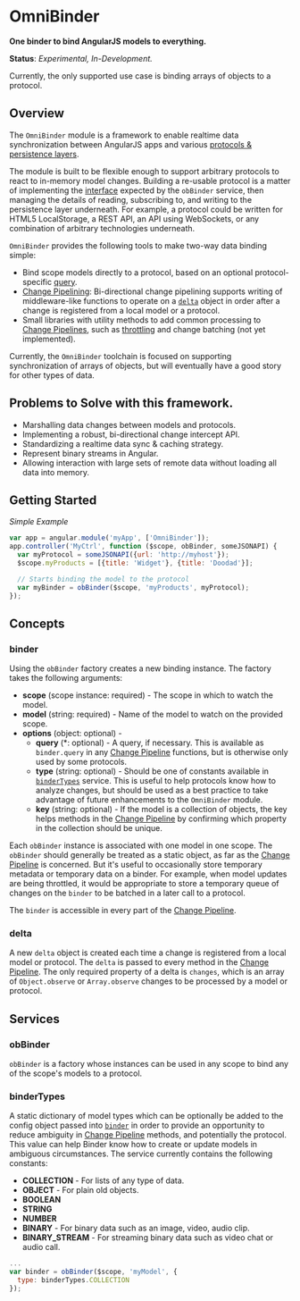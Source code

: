 # OmniBinder

__One binder to bind AngularJS models to everything.__

__Status__: _Experimental, In-Development._

Currently, the only supported use case is binding arrays of objects to a protocol.

<a id="overview"></a>

## Overview

The `OmniBinder` module is a framework to enable realtime data synchronization between AngularJS apps and various [protocols & persistence layers](docs/protocol.md#protocol).

The module is built to be flexible enough to support arbitrary protocols to react to in-memory model changes.
Building a re-usable protocol is a matter of implementing the [interface](docs/protocol.md#iprotocol) expected by the `obBinder` service, then managing the details of reading, subscribing to, and writing to the persistence layer underneath. For example, a protocol could be written for HTML5 LocalStorage, a REST API, an API using WebSockets, or any combination of arbitrary technologies underneath.

`OmniBinder` provides the following tools to make two-way data binding simple:

 * Bind scope models directly to a protocol, based on an optional protocol-specific [query](#binder).
 * [Change Pipelining](docs/change-pipeline.md): Bi-directional change pipelining supports writing of middleware-like functions to operate on a [`delta`](#delta) object in order after a change is registered from a local model or a protocol.
 * Small libraries with utility methods to add common processing to [Change Pipelines](docs/change-pipeline.md), such as [throttling](#throttler) and change batching (not yet implemented).

Currently, the `OmniBinder` toolchain is focused on supporting synchronization of arrays of objects, but will eventually have a good story for other types of data.

## Problems to Solve with this framework.

 * Marshalling data changes between models and protocols.
 * Implementing a robust, bi-directional change intercept API.
 * Standardizing a realtime data sync & caching strategy.
 * Represent binary streams in Angular.
 * Allowing interaction with large sets of remote data without loading all data into memory.


## Getting Started

_Simple Example_

```javascript
var app = angular.module('myApp', ['OmniBinder']);
app.controller('MyCtrl', function ($scope, obBinder, someJSONAPI) {
  var myProtocol = someJSONAPI({url: 'http://myhost'});
  $scope.myProducts = [{title: 'Widget'}, {title: 'Doodad'}];

  // Starts binding the model to the protocol
  var myBinder = obBinder($scope, 'myProducts', myProtocol);
});
```

## Concepts

<a id="binder"></a>
### binder

Using the `obBinder` factory creates a new binding instance. The factory takes the following arguments:

 * __scope__ (scope instance: required) - The scope in which to watch the model.
 * __model__ (string: required) - Name of the model to watch on the provided scope.
 * __options__ (object: optional) -
   * __query__ (*: optional) - A query, if necessary. This is available as `binder.query` in any [Change Pipeline](docs/change-pipeline.md) functions, but is otherwise only used by some protocols.
   * __type__ (string: optional) - Should be one of constants available in [`binderTypes`](#binderTypes) service. This is useful to help protocols know how to analyze changes, but should be used as a best practice to take advantage of future enhancements to the `OmniBinder` module.
   * __key__ (string: optional) - If the model is a collection of objects, the key helps methods in the [Change Pipeline](docs/change-pipeline.md) by confirming which property in the collection should be unique.

Each `obBinder` instance is associated with one model in one scope. The `obBinder` should generally be treated as a static object, as far as the [Change Pipeline](docs/change-pipeline.md) is concerned. But it's useful to occasionally store temporary metadata or temporary data on a binder. For example, when model updates are being throttled, it would be appropriate to store a temporary queue of changes on the `binder` to be batched in a later call to a protocol.

The `binder` is accessible in every part of the [Change Pipeline](docs/change-pipeline.md).

<a id="delta"></a>
### delta

A new `delta` object is created each time a change is registered from a local model or protocol. The `delta` is passed to every method in the [Change Pipeline](docs/change-pipeline.md). The only required property of a delta is `changes`, which is an array of `Object.observe` or `Array.observe` changes to be processed by a model or protocol.

## Services

### obBinder

`obBinder` is a factory whose instances can be used in any scope to bind any of the scope's models to a protocol.

<a id="binderTypes"></a>
### binderTypes

A static dictionary of model types which can be optionally be added to the config object passed into [`binder`](#binder) in order to provide an opportunity to reduce ambiguity in [Change Pipeline](docs/change-pipeline.md) methods, and potentially the protocol. This value can help Binder know how to create or update models in ambiguous circumstances. The service currently contains the following constants:

 * __COLLECTION__ - For lists of any type of data.
 * __OBJECT__ - For plain old objects.
 * __BOOLEAN__
 * __STRING__
 * __NUMBER__
 * __BINARY__ - For binary data such as an image, video, audio clip.
 * __BINARY_STREAM__ - For streaming binary data such as video chat or audio call.

```javascript
...
var binder = obBinder($scope, 'myModel', {
  type: binderTypes.COLLECTION
});
```